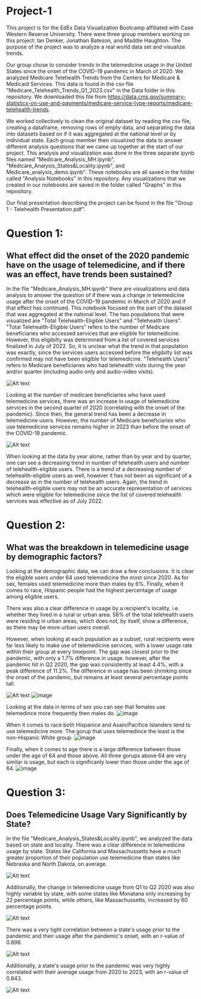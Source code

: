 # Project-1

This project is for the EdEx Data Visualization Bootcamp affiliated with Case Western Reserve University. There were three group members working on this project: Ian Denker, Jonathan Bateson, and Maddie Haughton. The purpose of the project was to analyze a real world data set and visualize trends. 

Our group chose to consider trends in the telemedicine usage in the United States since the onset of the COVID-19 pandemic in March of 2020. We analyzed Medicare Telehealth Trends from the Centers for Medicare & Medicaid Services. This data is found in the csv file "Medicare_Telehealth_Trends_Q1_2023.csv" in the Data folder in this repository. We downloaded this file from https://data.cms.gov/summary-statistics-on-use-and-payments/medicare-service-type-reports/medicare-telehealth-trends.

We worked collectively to clean the original dataset by reading the csv file, creating a dataframe, removing rows of empty data, and separating the data into datasets based on if it was aggregated at the national level or by individual state. Each group member then visualized the data to answer different analysis questions that we came up together at the start of our project. This analysis and visualization was done in the three separate ipynb files named "Medicare_Analysis_MH.ipynb", "Medicare_Analysis_States&Locality.ipynb", and Medicare_analysis_demo.ipynb". These notebooks are all saved in the folder called "Analysis Notebooks" in this repository. Any visualizations that we created in our notebooks are saved in the folder called "Graphs" in this repository.

Our final presentation describing the project can be found in the file "Group 1 - Telehealth Presentation.pdf".

# Question 1: 
## What effect did the onset of the 2020 pandemic have on the usage of telemedicine, and if there was an effect, have trends been sustained?

In the file "Medicare_Analysis_MH.ipynb" there are visualizations and data analysis to answer the question of if there was a change in telemedicine usage after the onset of the COVID-19 pandemic in March of 2020 and if that effect has continued. This notebook focused on the part of the dataset that was aggregated at the national level. The two populations that were visualized are "Total Telehealth-Eligible Users" and "Telehealth Users". "Total Telehealth-Eligible Users" refers to the number of Medicare beneficiaries who accessed services that are eligible for telemedicine. However, this eligibilty was determined from a list of covered services finalized in July of 2022. So, it is unclear what the trend in that population was exactly, since the services users accessed before the eligibilty list was confirmed may not have been eligible for telemedicine. "Telehealth Users" refers to Medicare beneficiaries who had telehealth vists during the year and/or quarter (including audio only and audio-video visits).

![Alt text](https://github.com/ID216135/Project-1/blob/main/Graphs/usersLine.png)

Looking at the number of medicare beneficiaries who have used telemedicine services, there was an increase in usage of telemedicine services in the second quarter of 2020 (correlating with the onset of the pandemic). Since then, the general trend has been a decrease in telemedicine users. However, the number of Medicare beneficiaries who use telemedicine services remains higher in 2023 than before the onset of the COVID-19 pandemic.

![Alt text](https://github.com/ID216135/Project-1/blob/main/Graphs/usersBar.png)

When looking at the data by year alone, rather than by year and by quarter, one can see a decreasing trend in number of telehealth users and number of telehealth-eligible users. There is a trend of a decreasing number of telehealth-eligible users as well, however it has not been as significant of a decrease as in the number of telehealth users. Again, the trend in telehealth-eligible users may not be an accurate representation of services which were eligible for telemedicine since the list of covered telehealth services was effective as of July 2022.

# Question 2:

## What was the breakdown in telemedicine usage by demographic factors?

Looking at the demographic data, we can draw a few conclusions. It is clear the eligible users under 64 used telemedicine the most since 2020. As for sex, females used telemedicine more than males by 6%. Finally, when it comes to race, Hispanic people had the highest percentage of usage among eligible users.

There was also a clear difference in usage by a recipient's locality, i.e. whether they lived in a rural or urban area. 58% of the total telehealth users were residing in urban areas, which does not, by itself, show a difference, as there may be more urban users overall.



However, when looking at each population as a subset, rural recipients were far less likely to make use of telemedicine services, with a lower usage rate within their group at every timepoint. The gap was closest prior to the pandemic, with only a 1.7% difference in usage. however, after the pandemic hit in Q2 2020, the gap was consistently at least 4.4%, with a peak difference of 11.2%. The difference in usage has been shrinking since the onset of the pandemic, but remains at least several percentage points tall.

![Alt text](https://github.com/ID216135/Project-1/blob/main/Graphs/Urban_v_Rural_Line.png)
![image](https://github.com/ID216135/Project-1/assets/143837858/1966fd25-1783-4b1c-990f-24c2efe723d4)

Looking at the data in terms of sex you can see that females use telemedince more frequently then males do. 
![image](https://github.com/ID216135/Project-1/assets/143837858/5d4fddbc-9826-4bef-acd6-1732104cacc8)

When it comes to race both Hispanice and Asain/Pacifice Islanders tend to use telemedicine more. The gorup that uses telemedince the least is the non-Hispanic White group. 
![image](https://github.com/ID216135/Project-1/assets/143837858/5e4bde5f-9479-4963-a9d2-b1aee4ca7f4f)

Finally, when it comes to age there is a large difference between those under the age of 64 and those above. All three gorups above 64 are very similar is usage, but each is significanly lower then those under the age of 64.
![image](https://github.com/ID216135/Project-1/assets/143837858/692765b5-433c-4fb8-8168-1ae32de9b229)


# Question 3: 
## Does Telemedicine Usage Vary Significantly by State?

In the file "Medicare_Analysis_States&Locality.ipynb", we analyzed the data based on state and locality. There was a clear difference in telemedicine usage by state. States like California and Massachussetts have a much greater proportion of their population use telemedicine than states like Nebraska and North Dakota, on average.

![Alt text](https://github.com/ID216135/Project-1/blob/main/Graphs/Mean%20Telehealth%20Usage%20by%20State.png)

Additionally, the change in telemedicine usage from Q1 to Q2 2020 was also highly variable by state, with some states like Monatana only increasing by 22 percentage points, while others, like Massachussetts, increased by 60 percentage points. 

![Alt text](https://github.com/ID216135/Project-1/blob/main/Graphs/Change%20in%20Peak%20Telehealth%20Usage%20by%20State.png)

There was a very tight correlation between a state's usage prior to the pandemic and their usage after the pandemic's onset, with an r-value of 0.898.

![Alt text](https://github.com/ID216135/Project-1/blob/main/Graphs/Scatter_Plot.png)

Additionally, a state's usage prior to the pandemic was very highly correlated with their average usage from 2020 to 2023, with an r-value of 0.843.

![Alt text](https://github.com/ID216135/Project-1/blob/main/Graphs/Scatter_Plot_2.png)
